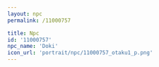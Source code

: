 ```yaml
---
layout: npc
permalink: /11000757

title: Npc
id: '11000757'
npc_name: 'Doki'
icon_url: 'portrait/npc/11000757_otaku1_p.png'
---
```

